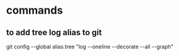 # commands
## to add tree log alias to git 
git config --global alias.tree "log --oneline --decorate --all --graph"
